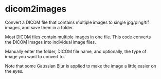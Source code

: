 # dicom2images
Convert a DICOM file that contains multiple images to single jpg/ping/tif images, and save them in a folder.

Most DICOM files contain multiple images in one file.  This code converts the DICOM images into individual image files.

Manually enter the folder, DICOM file name, and optionally, the type of image you want to convert to.

Note that some Gaussian Blur is applied to make the image a little easier on the eyes.  
